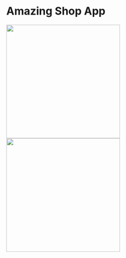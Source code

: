 # Amazing Shop App

<img src="https://imgur.com/TrDDjBQ.png" width="300"/>
<img src="https://i.imgur.com/MWesr8K.png" width="300"/>
